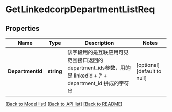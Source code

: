 # GetLinkedcorpDepartmentListReq

## Properties
Name | Type | Description | Notes
------------ | ------------- | ------------- | -------------
**DepartmentId** | **string** | 该字段用的是互联应用可见范围接口返回的department_ids参数，用的是 linkedid + ’/‘ + department_id 拼成的字符串 | [optional] [default to null]

[[Back to Model list]](../README.md#documentation-for-models) [[Back to API list]](../README.md#documentation-for-api-endpoints) [[Back to README]](../README.md)


